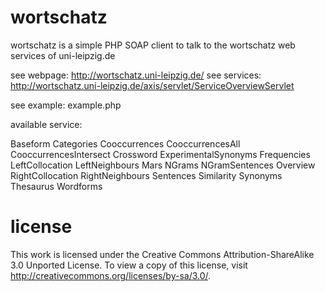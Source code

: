 wortschatz
========

wortschatz is a simple PHP SOAP client to talk to the wortschatz web services of uni-leipzig.de

see webpage:  http://wortschatz.uni-leipzig.de/
see services: http://wortschatz.uni-leipzig.de/axis/servlet/ServiceOverviewServlet

see example: example.php

available service:

Baseform
Categories
Cooccurrences
CooccurrencesAll
CooccurrencesIntersect
Crossword
ExperimentalSynonyms
Frequencies
LeftCollocation
LeftNeighbours
Mars
NGrams
NGramSentences
Overview
RightCollocation
RightNeighbours
Sentences
Similarity
Synonyms
Thesaurus
Wordforms

license
========

This work is licensed under the Creative Commons Attribution-ShareAlike 3.0 Unported License. To view a copy of this license, visit http://creativecommons.org/licenses/by-sa/3.0/.